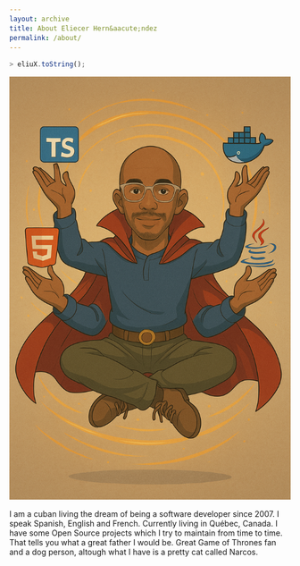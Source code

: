```yaml
---
layout: archive
title: About Eliecer Hern&aacute;ndez
permalink: /about/
---
```


```javascript
> eliuX.toString();
```

<div class="image__container">
<img class="hero_image image__image" src="/assets/images/eliux_wizard.png" alt="Eliecer Hernandez Garbey" />
</div>
<p>
    I am a cuban living the dream of being a software developer since 2007. I speak Spanish, English and French.
    Currently living in Québec, Canada. I have some Open Source projects which I try to maintain from time to time. That
    tells you what a great father I would be.
    Great Game of Thrones fan and a dog person, altough what I have is a pretty cat called Narcos.
</p>
